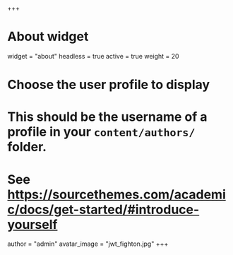 +++
# About widget
widget = "about"
headless = true
active = true
weight = 20
# Choose the user profile to display
# This should be the username of a profile in your `content/authors/` folder.
# See https://sourcethemes.com/academic/docs/get-started/#introduce-yourself
author = "admin"
avatar_image = "jwt_fighton.jpg"
+++
